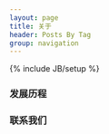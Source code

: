 ```yaml
---
layout: page
title: 关于
header: Posts By Tag
group: navigation
---
```

{% include JB/setup %}

### 发展历程

### 联系我们
